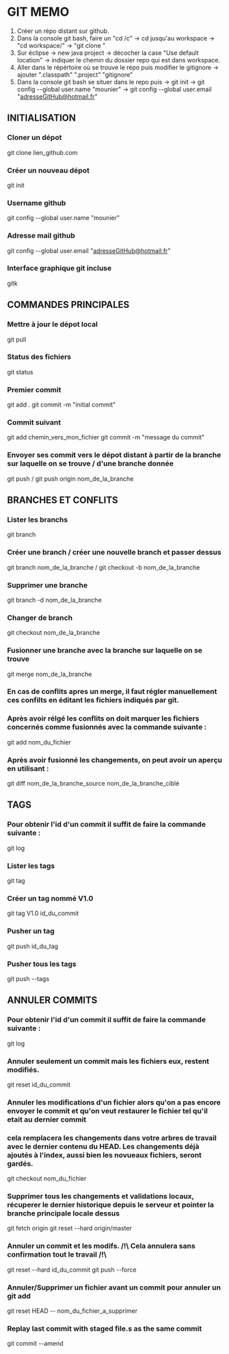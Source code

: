 
#   GIT MEMO 

1. Créer un répo distant sur github.
2. Dans la console git bash, faire un "cd /c" -> cd jusqu'au workspace -> "cd workspace/" -> "git clone <lien repositoryGitHub.com>" 
3. Sur éclipse -> new java project -> décocher la case "Use default location" -> indiquer le chemin du dossier repo qui est dans workspace.
4. Aller dans le répértoire où se trouve le répo puis modifier le gitignore -> ajouter ".classpath" ".project" "gitignore"
5. Dans la console git bash se situer dans le repo puis -> git init -> git config --global user.name "mounier" -> git config --global user.email "adresseGitHub@hotmail.fr"


## INITIALISATION 

### Cloner un dépot
git clone lien_github.com

### Créer un nouveau dépot
git init

### Username github
git config --global user.name "mounier"

### Adresse mail github
git config --global user.email "adresseGitHub@hotmail.fr"

### Interface graphique git incluse
gitk


## COMMANDES PRINCIPALES 

### Mettre à jour le dépot local
git pull

### Status des fichiers
git status

### Premier commit
git add .
git commit -m "initial commit"

### Commit suivant
git add chemin_vers_mon_fichier
git commit -m "message du commit"

### Envoyer ses commit vers le dépot distant à partir de la branche sur laquelle on se trouve / d'une branche donnée
git push / git push origin nom_de_la_branche


## BRANCHES ET CONFLITS 

### Lister les branchs
git branch

### Créer une branch / créer une nouvelle branch et passer dessus
git branch nom_de_la_branche / git checkout -b nom_de_la_branche

### Supprimer une branche
git branch -d nom_de_la_branche

### Changer de branch
git checkout nom_de_la_branche

### Fusionner une branche avec la branche sur laquelle on se trouve
git merge nom_de_la_branche 

### En cas de conflits apres un merge, il faut régler manuellement ces confilts en éditant les fichiers indiqués par git.
### Après avoir rélgé les conflits on doit marquer les fichiers concernés comme fusionnés avec la commande suivante :
git add nom_du_fichier

### Après avoir fusionné les changements, on peut avoir un aperçu en utilisant :
git diff nom_de_la_branche_source nom_de_la_branche_ciblé


## TAGS 

### Pour obtenir l'id d'un commit il suffit de faire la commande suivante :
git log

### Lister les tags
git tag

### Créer un tag nommé V1.0 
git tag V1.0 id_du_commit

### Pusher un tag 
git push id_du_tag

### Pusher tous les tags
git push --tags


## ANNULER COMMITS 

### Pour obtenir l'id d'un commit il suffit de faire la commande suivante :
git log

### Annuler seulement un commit mais les fichiers eux, restent modifiés.
git reset id_du_commit

### Annuler les modifications d'un fichier alors qu'on a pas encore envoyer le commit et qu'on veut restaurer le fichier tel qu'il etait au dernier commit
### cela remplacera les changements dans votre arbres de travail avec le dernier contenu du HEAD. Les changements déjà ajoutés à l'index, aussi bien les novueaux fichiers, seront gardés.
git checkout nom_du_fichier 

### Supprimer tous les changements et validations locaux, récuperer le dernier historique depuis le serveur et pointer la branche principale locale dessus
git fetch origin
git reset --hard origin/master

### Annuler un commit et les modifs. /!\ Cela annulera sans confirmation tout le travail /!\
git reset --hard id_du_commit
git push --force

### Annuler/Supprimer un fichier avant un commit pour annuler un git add
git reset HEAD -- nom_du_fichier_a_supprimer

### Replay last commit with staged file.s as the same commit
git commit --amend
